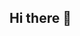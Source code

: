 ## Hi there 👋

<!--
**mehakdhaliwal/mehakdhaliwal** is a ✨ _special_ ✨ repository because its `README.md` (this file) appears on your GitHub profile.

#Currently I'm ... 
- Studying System Design Engineering @ UWaterloo 

In the past I've ... 

Let's connect :) 

